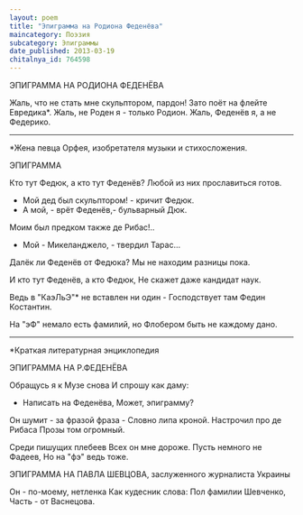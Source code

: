 ```yaml
---
layout: poem
title: "Эпиграмма на Родиона Феденёва"
maincategory: Поэзия
subcategory: Эпиграммы
date_published: 2013-03-19
chitalnya_id: 764598
---
```




ЭПИГРАММА НА РОДИОНА ФЕДЕНЁВА

Жаль, что не стать мне скульптором, пардон!
Зато поёт на флейте Евредика\*.
Жаль, не Роден я - только Родион.
Жаль, Феденёв я, а не Федерико.
________________
\*Жена певца Орфея, изобретателя музыки и стихосложения.


ЭПИГРАММА

Кто тут Федюк, а кто тут Феденёв?
Любой из них прославиться готов.

- Мой дед был скульптором! - кричит Федюк.
- А мой, - врёт Феденёв,- бульварный Дюк.

Моим был предком также де Рибас!..
- Мой - Микеланджело, - твердил Тарас...

Далёк ли Феденёв от Федюка?
Мы не находим разницы пока.

И кто тут Феденёв, а кто Федюк,
Не скажет даже кандидат наук.

Ведь в "КаэЛьЭ"\* не вставлен ни один -
Господствует там Федин Костантин.

На "эФ" немало есть фамилий, но
Флобером быть не каждому дано.
____________________
\*Краткая литературная энциклопедия

ЭПИГРАММА НА Р.ФЕДЕНЁВА

Обращусь я к Музе снова
И спрошу как даму:
- Написать на Феденёва,
Может, эпиграмму?

Он шумит - за фразой фраза -
Словно липа кроной.
Настрочил про де Рибаса
Прозы том огромный.

Среди пишущих плебеев
Всех он мне дороже.
Пусть немного не Фадеев,
Но на "фэ" ведь тоже.

ЭПИГРАММА НА ПАВЛА ШЕВЦОВА,
заслуженного журналиста Украины

Он - по-моему, нетленка
Как кудесник слова:
Пол фамилии Шевченко,
Часть - от Васнецова.






